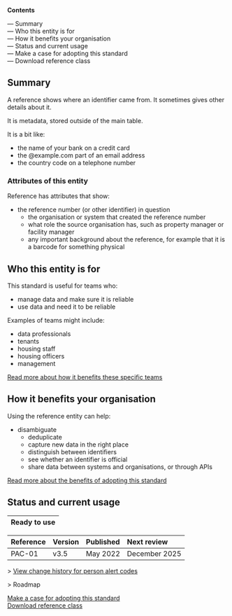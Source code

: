 **Contents**

— Summary  
— Who this entity is for  
— How it benefits your organisation  
— Status and current usage  
— Make a case for adopting this standard  
— Download reference class

## Summary

A reference shows where an identifier came from. It sometimes gives other details about it.

It is metadata, stored outside of the main table.

It is a bit like:

* the name of your bank on a credit card  
* the @example.com part of an email address  
* the country code on a telephone number

### Attributes of this entity

Reference has attributes that show:

* the reference number (or other identifier) in question  
  * the organisation or system that created the reference number  
  * what role the source organisation has, such as property manager or facility manager  
  * any important background about the reference, for example that it is a barcode for something physical 

## Who this entity is for

This standard is useful for teams who:

* manage data and make sure it is reliable  
* use data and need it to be reliable

Examples of teams might include:

* data professionals  
* tenants  
* housing staff  
* housing officers  
* management

[Read more about how it benefits these specific teams](case-for)

## How it benefits your organisation

Using the reference entity can help:

* disambiguate   
  * deduplicate  
  * capture new data in the right place  
  * distinguish between identifiers  
  * see whether an identifier is official  
  * share data between systems and organisations, or through APIs

[Read more about the benefits of adopting this standard](case-for)

## Status and current usage

| Ready to use |
| :---- |

| Reference | Version | Published | Next review |
| :---- | :---- | :---- | :---- |
| PAC-01 | v3.5 | May 2022 | December 2025 |

\> [View change history for person alert codes](http://x)

\> Roadmap

[Make a case for adopting this standard](case-for)  
[Download reference class](https://docs.google.com/document/d/1BouljMkq_6m9PNmEzT89Crk2jhhCmX9vntWG-nsKTAQ/edit?tab=t.hbsbksyx2fby)